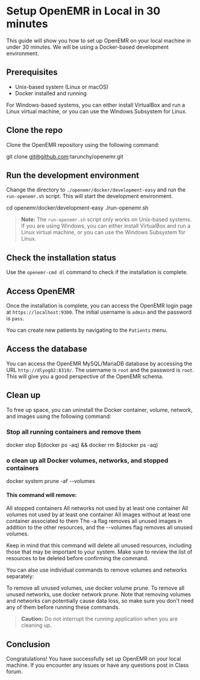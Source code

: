 # Setup OpenEMR in Local in 30 minutes

This guide will show you how to set up OpenEMR on your local machine in under 30 minutes. We will be using a Docker-based development environment.

## Prerequisites

- Unix-based system (Linux or macOS)
- Docker installed and running

For Windows-based systems, you can either install VirtualBox and run a Linux virtual machine, or you can use the Windows Subsystem for Linux.

## Clone the repo

Clone the OpenEMR repository using the following command:


git clone git@github.com:tarunchy/openemr.git


## Run the development environment

Change the directory to `./openemr/docker/development-easy` and run the `run-openemr.sh` script. This will start the development environment.

cd openemr/docker/development-easy
./run-openemr.sh


> **Note:** The `run-openemr.sh` script only works on Unix-based systems. If you are using Windows, you can either install VirtualBox and run a Linux virtual machine, or you can use the Windows Subsystem for Linux.

## Check the installation status

Use the `openemr-cmd dl` command to check if the installation is complete.


## Access OpenEMR

Once the installation is complete, you can access the OpenEMR login page at `https://localhost:9300`. The initial username is `admin` and the password is `pass`.

You can create new patients by navigating to the `Patients` menu.

## Access the database

You can access the OpenEMR MySQL/MariaDB database by accessing the URL `http://dlyog02:8310/`. The username is `root` and the password is `root`. This will give you a good perspective of the OpenEMR schema.

## Clean up

To free up space, you can uninstall the Docker container, volume, network, and images using the following command:

### Stop all running containers and remove them

docker stop $(docker ps -aq) && docker rm $(docker ps -aq)

### o clean up all Docker volumes, networks, and stopped containers

docker system prune -af --volumes

#### This command will remove:

All stopped containers
All networks not used by at least one container
All volumes not used by at least one container
All images without at least one container associated to them
The -a flag removes all unused images in addition to the other resources, and the --volumes flag removes all unused volumes.

Keep in mind that this command will delete all unused resources, including those that may be important to your system. Make sure to review the list of resources to be deleted before confirming the command.

You can also use individual commands to remove volumes and networks separately:

To remove all unused volumes, use docker volume prune.
To remove all unused networks, use docker network prune.
Note that removing volumes and networks can potentially cause data loss, so make sure you don't need any of them before running these commands.

> **Caution:** Do not interrupt the running application when you are cleaning up.

## Conclusion

Congratulations! You have successfully set up OpenEMR on your local machine. If you encounter any issues or have any questions post in Class forum.
